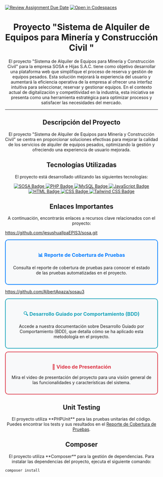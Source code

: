 [![Review Assignment Due Date](https://classroom.github.com/assets/deadline-readme-button-22041afd0340ce965d47ae6ef1cefeee28c7c493a6346c4f15d667ab976d596c.svg)](https://classroom.github.com/a/5D-6Xqe4)
[![Open in Codespaces](https://classroom.github.com/assets/launch-codespace-2972f46106e565e64193e422d61a12cf1da4916b45550586e14ef0a7c637dd04.svg)](https://classroom.github.com/open-in-codespaces?assignment_repo_id=15342167)

<!-- Título -->
<h1 align="center">Proyecto "Sistema de Alquiler de Equipos para Minería y Construcción Civil "</h1>

<!-- Descripción del proyecto -->
<p align="center">El proyecto "Sistema de Alquiler de Equipos para Minería y Construcción Civil" para la empresa SOSA e Hijas S.A.C. tiene como objetivo desarrollar una plataforma web que simplifique el proceso de reserva y gestión de equipos pesados. Esta solución mejorará la experiencia del usuario y aumentará la eficiencia operativa de la empresa al ofrecer una interfaz intuitiva para seleccionar, reservar y gestionar equipos. En el contexto actual de digitalización y competitividad en la industria, esta iniciativa se presenta como una herramienta estratégica para optimizar procesos y satisfacer las necesidades del mercado.</p>

<!-- Separador -->
<hr>

<!-- Sección de detalles del proyecto -->
<h2 align="center">Descripción del Proyecto</h2>

<p align="center">El proyecto "Sistema de Alquiler de Equipos para Minería y Construcción Civil" se centra en proporcionar soluciones efectivas para mejorar la calidad de los servicios de alquiler de equipos pesados, optimizando la gestión y ofreciendo una experiencia de usuario mejorada.</p>

<!-- Tecnologías Utilizadas -->
<h2 align="center">Tecnologías Utilizadas</h2>

<p align="center">El proyecto está desarrollado utilizando las siguientes tecnologías:</p>

<p align="center">
    <a href="https://sosa.sytes.net">
        <img src="https://img.shields.io/badge/SOSA-8A2BE2?style=for-the-badge&color=yellow" alt="SOSA Badge">
    </a>
    <a href="https://www.php.net/">
        <img src="https://img.shields.io/badge/PHP-777BB4?style=for-the-badge&logo=php&logoColor=white" alt="PHP Badge">
    </a>
    <a href="https://www.mysql.com/">
        <img src="https://img.shields.io/badge/MySQL-4479A1?style=for-the-badge&logo=mysql&logoColor=white" alt="MySQL Badge">
    </a>
    <a href="https://developer.mozilla.org/en-US/docs/Web/JavaScript">
        <img src="https://img.shields.io/badge/JavaScript-F7DF1E?style=for-the-badge&logo=javascript&logoColor=black" alt="JavaScript Badge">
    </a>
    <a href="https://developer.mozilla.org/en-US/docs/Web/Guide/HTML/HTML5">
        <img src="https://img.shields.io/badge/HTML5-E34F26?style=for-the-badge&logo=html5&logoColor=white" alt="HTML Badge">
    </a>
    <a href="https://developer.mozilla.org/en-US/docs/Web/CSS">
        <img src="https://img.shields.io/badge/CSS3-1572B6?style=for-the-badge&logo=css3&logoColor=white" alt="CSS Badge">
    </a>
    <a href="https://tailwindcss.com/">
        <img src="https://img.shields.io/badge/Tailwind_CSS-38B2AC?style=for-the-badge&logo=tailwind-css&logoColor=white" alt="Tailwind CSS Badge">
    </a>
</p>

<!-- Enlaces importantes -->
<h2 align="center">Enlaces Importantes</h2>

<p align="center">A continuación, encontrarás enlaces a recursos clave relacionados con el proyecto:</p>

<!-- Reporte de Cobertura de Pruebas -->
https://github.com/jesushuallpaEPIS3/sosa.git

<div align="center" style="border: 2px solid #007bff; border-radius: 10px; background-color: #f8f9fa; padding: 15px; margin: 10px 0;">
    <h3><a href="https://jesushuallpaepis3.github.io/sosa/" style="text-decoration: none; color: #007bff;">📊 Reporte de Cobertura de Pruebas</a></h3>
    <p>Consulta el reporte de cobertura de pruebas para conocer el estado de las pruebas automatizadas en el proyecto.</p>
</div>

<!-- Desarrollo Guiado por Comportamiento -->
https://github.com/AlbertApaza/sosau3
<div align="center" style="border: 2px solid #17a2b8; border-radius: 10px; background-color: #f8f9fa; padding: 15px; margin: 10px 0;">
    <h3><a href="https://albertapaza.github.io/sosau3/index.html/" style="text-decoration: none; color: #17a2b8;">🔍 Desarrollo Guiado por Comportamiento (BDD)</a></h3>
    <p>Accede a nuestra documentación sobre Desarrollo Guiado por Comportamiento (BDD), que detalla cómo se ha aplicado esta metodología en el proyecto.</p>
</div>

<!-- Video de Presentación -->
<div align="center" style="border: 2px solid #dc3545; border-radius: 10px; background-color: #f8f9fa; padding: 15px; margin: 10px 0;">
    <h3><a href="https://www.youtube.com/watch?v=4CEYmzDozMs" style="text-decoration: none; color: #dc3545;">🎥 Video de Presentación</a></h3>
    <p>Mira el video de presentación del proyecto para una visión general de las funcionalidades y características del sistema.</p>
</div>

<!-- Sección de Unit Testing -->
<h2 align="center">Unit Testing</h2>

<p align="center">El proyecto utiliza **PHPUnit** para las pruebas unitarias del código. Puedes encontrar los tests y sus resultados en el <a href="https://jesushuallpaepis3.github.io/sosa/">Reporte de Cobertura de Pruebas</a>.</p>

<!-- Sección de Composer -->
<h2 align="center">Composer</h2>

<p align="center">El proyecto utiliza **Composer** para la gestión de dependencias. Para instalar las dependencias del proyecto, ejecuta el siguiente comando:</p>

```bash
composer install
